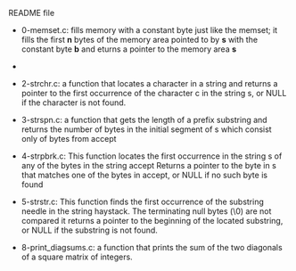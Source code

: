 README file
* 0-memset.c: fills memory with a constant byte just like the memset; it fills the first **n** bytes of the memory area pointed to by **s** with the constant byte **b** and eturns a pointer to the memory area **s**
*
* 2-strchr.c: a function that locates a character in a string and returns a pointer to the first occurrence of the character c in the string s, or NULL if the character is not found.
* 3-strspn.c: a function that gets the length of a prefix substring and returns the number of bytes in the initial segment of s which consist only of bytes from accept
* 4-strpbrk.c: This  function locates the first occurrence in the string s of any of the bytes in the string accept
Returns a pointer to the byte in s that matches one of the bytes in accept, or NULL if no such byte is found

* 5-strstr.c: This function finds the first occurrence of the substring needle in the string haystack. The terminating null bytes (\0) are not compared
it returns a pointer to the beginning of the located substring, or NULL if the substring is not found. 

* 8-print_diagsums.c: a function that prints the sum of the two diagonals of a square matrix of integers. 
